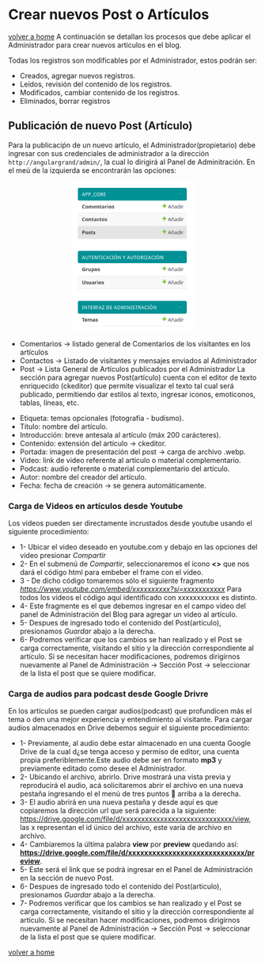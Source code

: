 # Crear nuevos Post o Artículos
[volver a home](../README.md)
A continuación se detallan los procesos que debe aplicar el Administrador
para crear nuevos artículos en el blog.

Todas los registros son modificables por el Administrador, estos podrán ser:
* Creados, agregar nuevos registros.
* Leídos, revisión del contenido de los registros.
* Modificados, cambiar contenido de los registros.
* Eliminados, borrar registros



## Publicación de nuevo Post (Artículo)
Para la publicaciṕn de un nuevo artículo, el Administrador(propietario) debe ingresar con sus
credenciales de administrador a la dirección `http://angulargrand/admin/`, la cual lo dirigirá
al Panel de Adminitración.
En el meú de la izquierda se encontrarán las opciones:


<div style="text-align:center">
<img src="./doc-img/menu-panel.png" alt="menu panel" width="250" hight="300"/>
</div>

* Comentarios  -> listado general de Comentarios de los visitantes en los artículos
* Contactos    -> Listado de visitantes y mensajes enviados al Administrador
* Post         -> Lista General de Artículos publicados por el Administrador
La sección para agregar nuevos Post(artículo) cuenta con el editor de texto enriquecido (ckeditor) que permite visualizar el texto
tal cual será publicado, permitiendo dar estilos al texto, ingresar iconos, emoticonos, tablas,
líneas, etc.

**<imagen de formulario Post del panel>**

* Etiqueta: temas opcionales (fotografía - budismo).
* Título: nombre del artículo.
* Introducción: breve antesala al artículo (máx 200 carácteres).
* Contenido: extensión del artículo -> ckeditor.
* Portada: imagen de presentación del post -> carga de archivo .webp.
* Video: link de video referente al artículo o material complementario.
* Podcast: audio referente o material complementario del artículo.
* Autor: nombre del creador del artículo.
* Fecha: fecha de creación -> se genera automáticamente.



### Carga de Videos en artículos desde Youtube
Los videos pueden ser directamente incrustados desde youtube usando el siguiente procedimiento:
* 1- Ubicar el video deseado en youtube.com y debajo en las opciones del video presionar *Compartir* 
* 2- En el submenú de *Compartir*, seleccionaremos el ícono **<>** que nos dará el código html para 
embeber el frame con el video.
* 3 - De dicho código tomaremos sólo el siguiente fragmento *https://www.youtube.com/embed/xxxxxxxxxx?si=xxxxxxxxxxx*
Para todos los videos el código aquí identificado con xxxxxxxxxxx es distinto.
* 4- Este fragmente es el que debemos ingresar en el campo video del panel de Administración del Blog
para agregar un video al artículo.
* 5- Despues de ingresado todo el contenido del Post(articulo), presionamos *Guardar* abajo a la derecha.
* 6- Podremos verificar que los cambios se han realizado y el Post se carga correctamente, visitando el 
sitio y la dirección correspondiente al artículo. Si se necesitan hacer modificaciones, podremos dirigirnos
nuevamente al Panel de Administración -> Sección Post -> seleccionar de la lista el post que se quiere modificar.


### Carga de audios para podcast desde Google Drivre
En los artículos se pueden cargar audios(podcast) que profundicen más el tema o den una mejor experiencia
y entendimiento al visitante. Para cargar audios almacenados en Drive debemos seguir el siguiente
procedimiento:
* 1- Previamente, al audio debe estar almacenado en una cuenta Google Drive de la cual d¿se tenga acceso
y permiso de editor, una cuenta propia preferiblemente.Este audio debe ser en formato **mp3** y previamente 
editado como desee el Administrador.
* 2- Ubicando el archivo, abrirlo. Drive mostrará una vista previa y reproducirá el audio, acá solicitaremos
abrir el archivo en una nueva pestaña ingresando el el menú de tres puntos **󰇙** arriba a la derecha.
* 3- El audio abrirá en una nueva pestaña y desde aquí es que copiaremos la dirección url que será parecida
a la siguiente: https://drive.google.com/file/d/xxxxxxxxxxxxxxxxxxxxxxxxxxxxx/view, las x representan el id 
único del archivo, este varía de archivo en archivo.
* 4- Cambiaremos la última palabra **view** por **preview** quedando así:
**https://drive.google.com/file/d/xxxxxxxxxxxxxxxxxxxxxxxxxxxxx/preview**.
* 5- Este será el link que se podrá ingresar en el Panel de Administración en la sección de nuevo Post.
* 6- Despues de ingresado todo el contenido del Post(articulo), presionamos *Guardar* abajo a la derecha.
* 7- Podremos verificar que los cambios se han realizado y el Post se carga correctamente, visitando el 
sitio y la dirección correspondiente al artículo. Si se necesitan hacer modificaciones, podremos dirigirnos
nuevamente al Panel de Administración -> Sección Post -> seleccionar de la lista el post que se quiere modificar.


[volver a home](../README.md)
